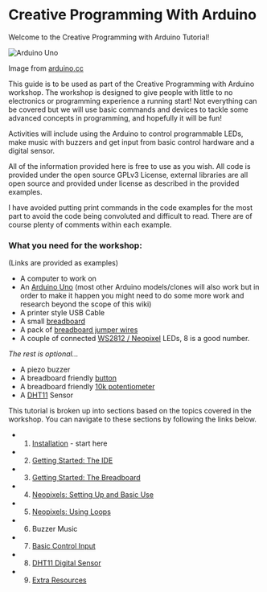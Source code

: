 # Creative Programming With Arduino

Welcome to the Creative Programming with Arduino Tutorial!

![Arduino Uno](https://store-cdn.arduino.cc/uni/catalog/product/cache/1/image/520x330/604a3538c15e081937dbfbd20aa60aad/a/0/a000066_featured_1_.jpg  "Arduino Uno")

Image from [arduino.cc](https://www.arduino.cc/)

This guide is to be used as part of the Creative Programming with Arduino workshop. The workshop is designed to give people with little to no electronics or programming experience a running start! Not everything can be covered but we will use basic commands and devices to tackle some advanced concepts in programming, and hopefully it will be fun!

Activities will include using the Arduino to control programmable LEDs, make music with buzzers and get input from basic control hardware and a digital sensor.

All of the information provided here is free to use as you wish. All code is provided under the open source GPLv3 License, external libraries are all open source and provided under license as described in the provided examples.

I have avoided putting print commands in the code examples for the most part to avoid the code being convoluted and difficult to read. There are of course plenty of comments within each example.

### What you need for the workshop:

(Links are provided as examples)

* A computer to work on
* An [Arduino Uno](https://www.rapidonline.com/arduino-uno-a000066-board-r3-73-4440) (most other Arduino models/clones will also work but in order to make it happen you might need to do some more work and research beyond the scope of this wiki)
* A printer style USB Cable
* A small [breadboard](https://www.rapidonline.com/rapid-tp-039-solderless-breadboard-transparent-400-points-34-0671)
* A pack of [breadboard jumper wires](https://www.rapidonline.com/rapid-jw-003-breadboard-jumper-wires-bundle-of-75-34-0673)
* A couple of connected [WS2812 / Neopixel](https://www.rapidonline.com/adafruit-2867-neopixel-addressable-led-stick-8-x-5050-rgbw-warm-white-3000k-73-5278) LEDs, 8 is a good number.

*The rest is optional...*

* A piezo buzzer
* A breadboard friendly [button](https://www.rapidonline.com/zip-switch-mini-push-button-t602-1-pole-on-off-24v-dc-50ma-5mm-50-1054)
* A breadboard friendly [10k potentiometer](https://www.rapidonline.com/taiwan-alpha-rv16af-10k-lin-16mm-metal-case-pcb-potentiometer-65-0715)
* A [DHT11](https://www.amazon.co.uk/HALJIA-Digital-Temperature-Humidity-Arduino/dp/B06Y99X3NS/ref=sr_1_3?ie=UTF8&qid=1533302660&sr=8-3&keywords=DHT11) Sensor

This tutorial is broken up into sections based on the topics covered in the workshop. You can navigate to these sections by following the links below.

* 01. [Installation](https://github.com/AidanTek/creativeprogrammingarduino/blob/master/01_Installation.md) - start here
* 02. [Getting Started: The IDE](https://github.com/AidanTek/creativeprogrammingarduino/blob/master/02_GettingStarted_TheIDE.md)
* 03. [Getting Started: The Breadboard](https://github.com/AidanTek/creativeprogrammingarduino/blob/master/03_GettingStarted_TheBreadboard.md)
* 04. [Neopixels: Setting Up and Basic Use](https://github.com/AidanTek/creativeprogrammingarduino/blob/master/04_Neopixels_SettingUp.md)
* 05. [Neopixels: Using Loops](https://github.com/AidanTek/creativeprogrammingarduino/blob/master/05_Neopixels_UsingLoops.md)
* 06. Buzzer Music
* 07. [Basic Control Input](https://github.com/AidanTek/creativeprogrammingarduino/blob/master/07_BasicControlInput.md)
* 08. [DHT11 Digital Sensor](https://github.com/AidanTek/creativeprogrammingarduino/blob/master/08_DHT11Sensor.md)
* 09. [Extra Resources](https://github.com/AidanTek/creativeprogrammingarduino/blob/master/09_ExtraResources.md)



